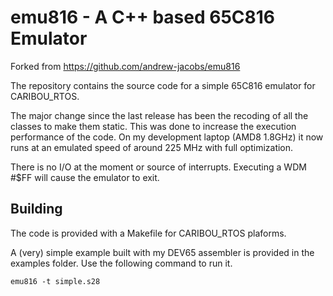 # emu816 - A C++ based 65C816 Emulator

Forked from https://github.com/andrew-jacobs/emu816

The repository contains the source code for a simple 65C816 emulator for CARIBOU_RTOS.

The major change since the last release has been the recoding of all the classes
to make them static. This was done to increase the execution performance of the
code. On my development laptop (AMD8 1.8GHz) it now runs at an emulated speed of
around 225 MHz with full optimization.

There is no I/O at the moment or source of interrupts. Executing a WDM #$FF will
cause the emulator to exit.

## Building

The code is provided with a Makefile for CARIBOU_RTOS plaforms.

A (very) simple example built with my DEV65 assembler is provided in the examples
folder. Use the following command to run it.

```
emu816 -t simple.s28
```
